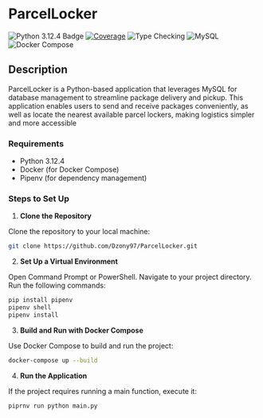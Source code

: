 # ParcelLocker
![Python 3.12.4 Badge](https://img.shields.io/badge/python-3.12.4-blue?logo=python&logoColor=white&labelColor=black) 
[![Coverage](https://img.shields.io/badge/coverage-91%25-brightgreen)](https://dzony97.github.io/ParcelLocker/htmlcov/index.html)
![Type Checking](https://img.shields.io/badge/type_check-mypy-blue) 
![MySQL](https://img.shields.io/badge/database-MySQL-blue?logo=mysql&logoColor=white&labelColor=black)
![Docker Compose](https://img.shields.io/badge/docker--compose-2496ED?logo=docker&logoColor=white&labelColor=black)


## Description
ParcelLocker is a Python-based application that leverages MySQL for database management to streamline package delivery and pickup. This application enables users to send and receive packages conveniently, as well as locate the nearest available parcel lockers, making logistics simpler and more accessible

### Requirements

- Python 3.12.4
- Docker (for Docker Compose)
- Pipenv (for dependency management)

### Steps to Set Up

1. **Clone the Repository**

Clone the repository to your local machine:
```bash
git clone https://github.com/Dzony97/ParcelLocker.git
```

2. **Set Up a Virtual Environment**

Open Command Prompt or PowerShell.
Navigate to your project directory.
Run the following commands:
```bash
pip install pipenv
pipenv shell
pipenv install
```

3. **Build and Run with Docker Compose**
   
Use Docker Compose to build and run the project:
```bash
docker-compose up --build
```

4. **Run the Application**

If the project requires running a main function, execute it:
```bash
piprnv run python main.py
```
